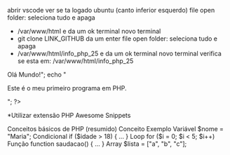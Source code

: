 abrir vscode
ver se ta logado ubuntu (canto inferior esquerdo)
file open folder: seleciona tudo e apaga
 - /var/www/html e da um ok
 terminal novo terminal 
 - git clone LINK_GITHUB da um enter
 file open folder: seleciona tudo e apaga
 - /var/www/html/info_php_25 e da um ok
 terminal novo terminal 
  verifica se esta em: /var/www/html/info_php_25



<!DOCTYPE html>
<html>
<head>
    <title>Olá Mundo! em PHP</title>
</head>
<body>
    <?php
    echo "<h1>Olá Mundo!</h1>";
    echo "<p>Este é o meu primeiro programa em PHP.</p>";
    ?>
</body>
</html>

*Utilizar extensão PHP Awesome Snippets


Conceitos básicos de PHP (resumido)
Conceito	Exemplo
Variável	$nome = "Maria";
Condicional	if ($idade > 18) { ... }
Loop	for ($i = 0; $i < 5; $i++)
Função	function saudacao() { ... }
Array	$lista = ["a", "b", "c"];

